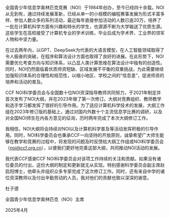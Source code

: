 全国青少年信息学奥林匹克竞赛（NOI）于1984年创办，至今已经四十余载。NOI从无到有，通过持续发展革新，已经从单一的小规模的编程赛事发展为形式丰富多样、参加人数众多的系列活动，最近每年直接参加活动的人数已逾20万，培养了一批在计算机科学方面有兴趣和特长的学生，也源源不断为大学输送了优质生源。这些学生在高校接受了计算机专业的学术训练，毕业后成为学术界、工业界的领军人物和中坚力量。

在过去两年内，以GPT、DeepSeek为代表的大语言模型，在人工智能领域取得了令人振奋的突破，在程序和算法设计方面也取得了良好的进展。在此形势下，NOI需要优化考查方向与知识体系，以凸显人类计算思维在算法设计中独有的创造性。同时，NOI仍然面临着优质师资短缺、区域发展不平衡的双重挑战，为此需要继续加强知识体系的合理性和规范性，以缩小地区、学校之间的“信息差”，促进师资的培养和活动的普及。

CCF NOI科学委员会与全国数十位NOI资深指导教师共同努力，于2021年制定并首次发布了NOI大纲，并在2023年做了第一次修订。大纲对竞赛组织、教师教学和选手学习都发挥了很好的引导作用。为了适应计算机科学技术的发展，大纲工作组在2023年修订版的基础上，通过对国内外数十个主流信息学比赛的调研，以及对全国NOI师生在内各方意见的征询，历时两年完成了本次大纲修订工作。

我相信，NOI大纲将会持续对NOI以及计算机科学普及等活动发挥积极的引导作用。同时，NOI科学委员会也秉承CCF一向坚持的开放原则，诚挚希望广大师生能够在教学和竞赛的过程中，将发现的问题及时反馈给大纲工作组或NOI科学委员会（noi@ccf.org.cn），以便我们更好地完善这部大纲，共同推动NOI活动的发展。

我代表CCF感谢CCF NOI科学委员会对该项工作持续的关注和贡献。如果没有诸位委员的付出，这份大纲的制定和更新就无从实现。特别感谢科学委员会副主席赵启阳博士，他牵头并组织众多专家完成了这次修订工作。同时，还有来自中学的诸位资深教师以及付出辛勤劳动的人员，我对他们的贡献也致以深深的谢意。

杜子德

全国青少年信息学奥林匹克（NOI）主席

2025年4月